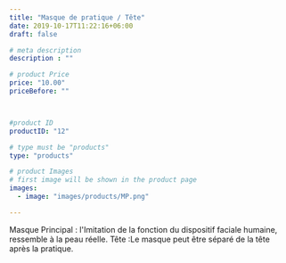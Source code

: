 ```yaml
---
title: "Masque de pratique / Tête"
date: 2019-10-17T11:22:16+06:00
draft: false

# meta description
description : ""

# product Price
price: "10.00"
priceBefore: ""



#product ID
productID: "12"

# type must be "products"
type: "products"

# product Images
# first image will be shown in the product page
images:
  - image: "images/products/MP.png"

---
```


Masque Principal : l'Imitation de la fonction du dispositif faciale humaine, ressemble à la peau réelle. 
Tête :Le masque peut être séparé de la tête après la pratique.
